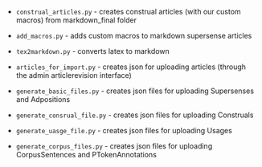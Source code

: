 * `construal_articles.py` - creates construal articles (with our custom macros) from markdown_final folder

* `add_macros.py` - adds custom macros to markdown supersense articles

* `tex2markdown.py` - converts latex to markdown

* `articles_for_import.py` - creates json for uploading articles (through the admin articlerevision interface)

* `generate_basic_files.py` - creates json files for uploading Supersenses and Adpositions

* `generate_consrual_file.py` - creates json files for uploading Construals

* `generate_uasge_file.py` - creates json files for uploading Usages

* `generate_corpus_files.py` - creates json files for uploading CorpusSentences and PTokenAnnotations